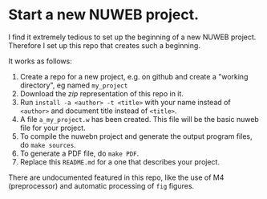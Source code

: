 # Start a new NUWEB project.

I find it extremely tedious to set up the beginning of a new NUWEB
project. Therefore I set up this repo that creates such a beginning.

It works as follows:

1. Create a repo for a new project, e.g. on github and create a
   "working directory", eg named `my_project`
2. Download the *zip* representation of this repo in it.
3. Run `install -a <author> -t <title>` with your name instead of
   `<author>` and document title instead of `<title>`.
4. A file `a_my_project.w` has been created. This file will be the
   basic nuweb file for your project.
5. To compile the nuwebn project and generate the output program
   files, do `make sources`.
6. To generate a PDF file, do `make PDF`.
7. Replace this `README.md` for a one that describes your project.

There are undocumented featured in this repo, like the use of M4
(preprocessor) and automatic processing of `fig` figures.

